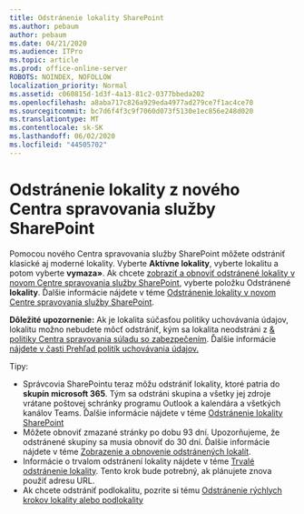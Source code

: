 ```yaml
---
title: Odstránenie lokality SharePoint
ms.author: pebaum
author: pebaum
ms.date: 04/21/2020
ms.audience: ITPro
ms.topic: article
ms.prod: office-online-server
ROBOTS: NOINDEX, NOFOLLOW
localization_priority: Normal
ms.assetid: c060815d-1d3f-4a13-81c2-0377bbeda202
ms.openlocfilehash: a8aba717c826a929eda4977ad279ce7f1ac4ce70
ms.sourcegitcommit: bc7d6f4f3c9f7060d073f5130e1ec856e248d020
ms.translationtype: MT
ms.contentlocale: sk-SK
ms.lasthandoff: 06/02/2020
ms.locfileid: "44505702"
---
```

# <a name="delete-a-site-from-the-new-sharepoint-admin-center"></a>Odstránenie lokality z nového Centra spravovania služby SharePoint

Pomocou nového Centra spravovania služby SharePoint môžete odstrániť klasické aj moderné lokality. Vyberte **Aktívne lokality**, vyberte lokalitu a potom vyberte **vymaza»**. Ak chcete [zobraziť a obnoviť odstránené lokality v novom Centre spravovania služby SharePoint](https://docs.microsoft.com/sharepoint/view-and-restore-deleted-sites-in-new-admin-center), vyberte položku Odstránené **lokality**. Ďalšie informácie nájdete v téme [Odstránenie lokality v novom Centre spravovania služby SharePoint](https://docs.microsoft.com/sharepoint/delete-site-collection#delete-a-site-in-the-new-sharepoint-admin-center).

**Dôležité upozornenie:** Ak je lokalita súčasťou politiky uchovávania údajov, lokalitu možno nebudete môcť odstrániť, kým sa lokalita neodstráni z [ &amp; politiky Centra spravovania súladu so zabezpečením](https://protection.office.com/?rfr=AdminCenter#/homepage). Ďalšie informácie [nájdete v časti Prehľad politík uchovávania údajov.](https://docs.microsoft.com/microsoft-365/compliance/retention-policies) 

Tipy:
- Správcovia SharePointu teraz môžu odstrániť lokality, ktoré patria do **skupín microsoft 365**. Tým sa odstráni skupina a všetky jej zdroje vrátane poštovej schránky programu Outlook a kalendára a všetkých kanálov Teams. Ďalšie informácie nájdete v téme [Odstránenie lokality SharePoint](https://docs.microsoft.com/sharepoint/manage-sites-in-new-admin-center#delete-a-site)
- Môžete obnoviť zmazané stránky po dobu 93 dní. Upozorňujeme, že odstránené skupiny sa musia obnoviť do 30 dní. Ďalšie informácie nájdete v téme [Zobrazenie a obnovenie odstránených lokalít](https://docs.microsoft.com/sharepoint/view-and-restore-deleted-sites-in-new-admin-center).
- Informácie o trvalom odstránení lokality nájdete v téme [Trvalé odstránenie lokality](https://docs.microsoft.com/sharepoint/delete-site-collection#permanently-delete-a-site). Tento krok bude potrebný, ak plánujete znova použiť adresu URL. 
- Ak chcete odstrániť podlokalitu, pozrite si tému [Odstránenie rýchlych krokov lokality alebo podlokality](https://support.office.com/article/Delete-a-SharePoint-site-or-subsite-bc37b743-0cef-475e-9a8c-8fc4d40179fb#__bkmkshortcut)
